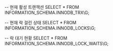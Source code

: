-- 현재 활성 트랜잭션
SELECT * FROM INFORMATION_SCHEMA.INNODB_TRX\G;

-- 현재 락 걸린 상태
SELECT * FROM INFORMATION_SCHEMA.INNODB_LOCKS\G;

-- 락 대기 현황
SELECT * FROM INFORMATION_SCHEMA.INNODB_LOCK_WAITS\G;
